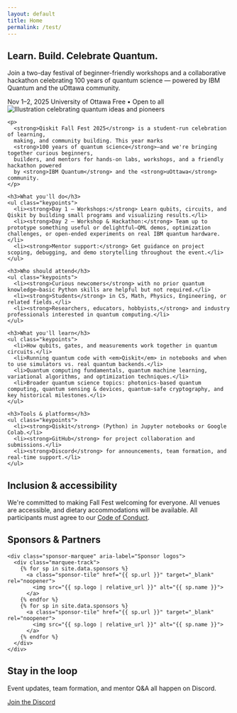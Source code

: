 ```yaml
---
layout: default
title: Home
permalink: /test/
---
```


<section class="hero">
  <div class="container hero-inner">
    <h1>Learn. Build. Celebrate Quantum.</h1>
    <p>Join a two-day festival of beginner-friendly workshops and a collaborative hackathon celebrating 100 years of quantum science — powered by IBM Quantum and the uOttawa community.</p>
    <div class="meta">
      <span class="pill">Nov 1–2, 2025</span>
      <span class="pill">University of Ottawa</span>
      <span class="pill">Free • Open to all</span>
    </div>
  </div>
</section>

<main class="container">
  <section id="about" class="card">
    <img
      src="{{ '/assets/Full_Illustration.png' | relative_url }}"
      alt="Illustration celebrating quantum ideas and pioneers"
      class="about-banner"
      loading="eager"
      decoding="async"
    >

    <p>
      <strong>Qiskit Fall Fest 2025</strong> is a student-run celebration of learning,
      making, and community building. This year marks 
      <strong>100 years of quantum science</strong>—and we're bringing together curious beginners,
      builders, and mentors for hands-on labs, workshops, and a friendly hackathon powered 
      by <strong>IBM Quantum</strong> and the <strong>uOttawa</strong> community.
    </p>

    <h3>What you'll do</h3>
    <ul class="keypoints">
      <li><strong>Day 1 — Workshops:</strong> Learn qubits, circuits, and Qiskit by building small programs and visualizing results.</li>
      <li><strong>Day 2 — Workshop & Hackathon:</strong> Team up to prototype something useful or delightful—QML demos, optimization challenges, or open-ended experiments on real IBM quantum hardware.</li>
      <li><strong>Mentor support:</strong> Get guidance on project scoping, debugging, and demo storytelling throughout the event.</li>
    </ul>

    <h3>Who should attend</h3>
    <ul class="keypoints">
      <li><strong>Curious newcomers</strong> with no prior quantum knowledge—basic Python skills are helpful but not required.</li>
      <li><strong>Students</strong> in CS, Math, Physics, Engineering, or related fields.</li>
      <li><strong>Researchers, educators, hobbyists,</strong> and industry professionals interested in quantum computing.</li>
    </ul>

    <h3>What you'll learn</h3>
    <ul class="keypoints">
      <li>How qubits, gates, and measurements work together in quantum circuits.</li>
      <li>Running quantum code with <em>Qiskit</em> in notebooks and when to use simulators vs. real quantum backends.</li>
      <li>Quantum computing fundamentals, quantum machine learning, variational algorithms, and optimization techniques.</li>
      <li>Broader quantum science topics: photonics-based quantum computing, quantum sensing & devices, quantum-safe cryptography, and key historical milestones.</li>
    </ul>

    <h3>Tools & platforms</h3>
    <ul class="keypoints">
      <li><strong>Qiskit</strong> (Python) in Jupyter notebooks or Google Colab.</li>
      <li><strong>GitHub</strong> for project collaboration and submissions.</li>
      <li><strong>Discord</strong> for announcements, team formation, and real-time support.</li>
    </ul>
  </section>

  <section class="card">
    <h2>Inclusion & accessibility</h2>
    <p>
      We're committed to making Fall Fest welcoming for everyone. All venues are accessible, 
      and dietary accommodations will be available. All participants must agree to our
      <a href="{{ '/code-of-conduct/' | relative_url }}">Code of Conduct</a>.
    </p>
  </section>

  <section class="card" aria-labelledby="sponsor-heading">
    <h2 id="sponsor-heading">Sponsors & Partners</h2>

    <div class="sponsor-marquee" aria-label="Sponsor logos">
      <div class="marquee-track">
        {% for sp in site.data.sponsors %}
          <a class="sponsor-tile" href="{{ sp.url }}" target="_blank" rel="noopener">
            <img src="{{ sp.logo | relative_url }}" alt="{{ sp.name }}">
          </a>
        {% endfor %}
        {% for sp in site.data.sponsors %}
          <a class="sponsor-tile" href="{{ sp.url }}" target="_blank" rel="noopener">
            <img src="{{ sp.logo | relative_url }}" alt="{{ sp.name }}">
          </a>
        {% endfor %}
      </div>
    </div>
  </section>

  <section class="card center">
    <h2>Stay in the loop</h2>
    <p>Event updates, team formation, and mentor Q&A all happen on Discord.</p>
    <a class="btn" href="{{ '/contact/' | relative_url }}">Join the Discord</a>
  </section>
</main>
